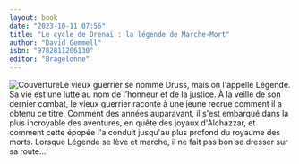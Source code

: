 ```yaml
---
layout: book
date: "2023-10-11 07:56"
title: "Le cycle de Drenaï : la légende de Marche-Mort"
author: "David Gemmell"
isbn: "9782811206130"
editor: "Bragelonne"
---
```

![Couverture](/img/9782811206130.jpg)Le vieux guerrier se nomme Druss, mais on l'appelle Légende. Sa vie est une lutte au nom de l'honneur et de la justice. À la veille de son dernier combat, le vieux guerrier raconte à une jeune recrue comment il a obtenu ce titre.
Comment des années auparavant, il s'est embarqué dans la plus incroyable des aventures, en quête des joyaux d'Alchazzar, et comment cette épopée l'a conduit jusqu'au plus profond du royaume des morts. Lorsque Légende se lève et marche, il ne fait pas bon se dresser sur sa route...
